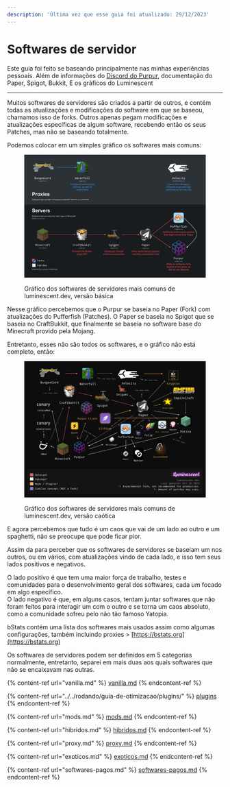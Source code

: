 ```yaml
---
description: 'Última vez que esse guia foi atualizado: 29/12/2023'
---
```


# Softwares de servidor

Este guia foi feito se baseando principalmente nas minhas experiências pessoais. Além de informações do [Discord do Purpur](https://purpurmc.org/), documentação do Paper, Spigot, Bukkit, E os gráficos do Luminescent

***

Muitos softwares de servidores são criados a partir de outros, e contém todas as atualizações e modificações do software em que se baseou, chamamos isso de forks. Outros apenas pegam modificações e atualizações específicas de algum software, recebendo então os seus Patches, mas não se baseando totalmente.

Podemos colocar em um simples gráfico os softwares mais comuns:

<figure><img src="../../.gitbook/assets/image (5) (1).png" alt=""><figcaption><p>Gráfico dos softwares de servidores mais comuns de luminescent.dev, versão básica</p></figcaption></figure>

Nesse gráfico percebemos que o Purpur se baseia no Paper (Fork) com atualizações do Pufferfish (Patches). O Paper se baseia no Spigot que se baseia no CraftBukkit, que finalmente se baseia no software base do Minecraft provido pela Mojang.

Entretanto, esses não são todos os softwares, e o gráfico não está completo, então:

<figure><img src="../../.gitbook/assets/img (1).png" alt=""><figcaption><p>Gráfico dos softwares de servidores mais comuns de luminescent.dev, versão caótica</p></figcaption></figure>

E agora percebemos que tudo é um caos que vai de um lado ao outro e um spaghetti, não se preocupe que pode ficar pior.

Assim da para perceber que os softwares de servidores se baseiam um nos outros, ou em vários, com atualizações vindo de cada lado, e isso tem seus lados positivos e negativos.

O lado positivo é que tem uma maior força de trabalho, testes e comunidades para o desenvolvimento geral dos softwares, cada um focado em algo específico.\
O lado negativo é que, em alguns casos, tentam juntar softwares que não foram feitos para interagir um com o outro e se torna um caos absoluto, como a comunidade sofreu pelo não tão famoso Yatopia.

bStats contém uma lista dos softwares mais usados assim como algumas configurações, também incluindo proxies > [https://bstats.org](https://bstats.org)

Os softwares de servidores podem ser definidos em 5 categorias normalmente, entretanto, separei em mais duas aos quais softwares que não se encaixavam nas outras.

{% content-ref url="vanilla.md" %}
[vanilla.md](vanilla.md)
{% endcontent-ref %}

{% content-ref url="../../rodando/guia-de-otimizacao/plugins/" %}
[plugins](../../rodando/guia-de-otimizacao/plugins/)
{% endcontent-ref %}

{% content-ref url="mods.md" %}
[mods.md](mods.md)
{% endcontent-ref %}

{% content-ref url="hibridos.md" %}
[hibridos.md](hibridos.md)
{% endcontent-ref %}

{% content-ref url="proxy.md" %}
[proxy.md](proxy.md)
{% endcontent-ref %}

{% content-ref url="exoticos.md" %}
[exoticos.md](exoticos.md)
{% endcontent-ref %}

{% content-ref url="softwares-pagos.md" %}
[softwares-pagos.md](softwares-pagos.md)
{% endcontent-ref %}
